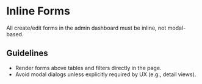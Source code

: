 # Inline Forms

All create/edit forms in the admin dashboard must be inline, not modal-based.

## Guidelines

- Render forms above tables and filters directly in the page.
- Avoid modal dialogs unless explicitly required by UX (e.g., detail views).
